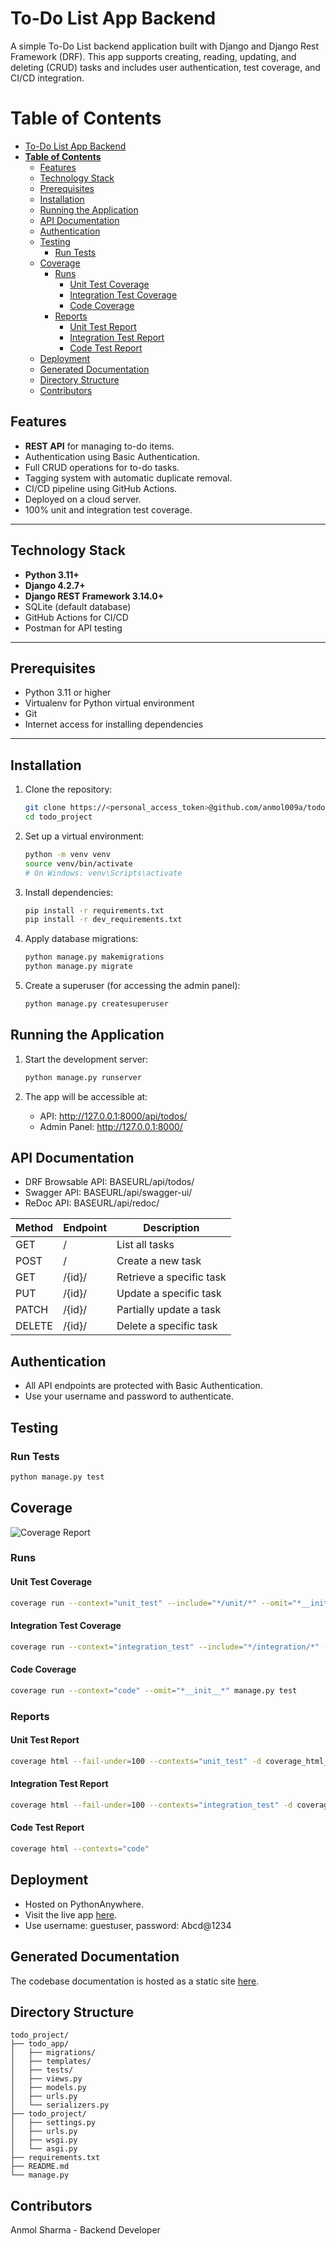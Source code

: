 # To-Do List App Backend

A simple To-Do List backend application built with Django and Django Rest Framework (DRF). This app supports creating, reading, updating, and deleting (CRUD) tasks and includes user authentication, test coverage, and CI/CD integration.


# **Table of Contents**
- [To-Do List App Backend](#to-do-list-app-backend)
- [**Table of Contents**](#table-of-contents)
  - [Features](#features)
  - [Technology Stack](#technology-stack)
  - [Prerequisites](#prerequisites)
  - [Installation](#installation)
  - [Running the Application](#running-the-application)
  - [API Documentation](#api-documentation)
  - [Authentication](#authentication)
  - [Testing](#testing)
    - [Run Tests](#run-tests)
  - [Coverage](#coverage)
    - [Runs](#runs)
      - [Unit Test Coverage](#unit-test-coverage)
      - [Integration Test Coverage](#integration-test-coverage)
      - [Code Coverage](#code-coverage)
    - [Reports](#reports)
      - [Unit Test Report](#unit-test-report)
      - [Integration Test Report](#integration-test-report)
      - [Code Test Report](#code-test-report)
  - [Deployment](#deployment)
  - [Generated Documentation](#generated-documentation)
  - [Directory Structure](#directory-structure)
  - [Contributors](#contributors)
    

## Features

- **REST API** for managing to-do items.
- Authentication using Basic Authentication.
- Full CRUD operations for to-do tasks.
- Tagging system with automatic duplicate removal.
- CI/CD pipeline using GitHub Actions.
- Deployed on a cloud server.
- 100% unit and integration test coverage.

---

## Technology Stack

- **Python 3.11+**
- **Django 4.2.7+**
- **Django REST Framework 3.14.0+**
- SQLite (default database)
- GitHub Actions for CI/CD
- Postman for API testing

---

## Prerequisites

- Python 3.11 or higher
- Virtualenv for Python virtual environment
- Git
- Internet access for installing dependencies

---

## Installation

1. Clone the repository:
    ```bash
    git clone https://<personal_access_token>@github.com/anmol009a/todo_project.git
    cd todo_project
    ```
2. Set up a virtual environment:
    ```bash
    python -m venv venv
    source venv/bin/activate 
    # On Windows: venv\Scripts\activate
    ```
3. Install dependencies:
    ```bash
    pip install -r requirements.txt
    pip install -r dev_requirements.txt
    ```

4. Apply database migrations:
    ```bash
    python manage.py makemigrations
    python manage.py migrate
    ```

5. Create a superuser (for accessing the admin panel):
    ```bash
    python manage.py createsuperuser
    ```

## Running the Application

1. Start the development server:
    ```bash
    python manage.py runserver
     ```

2. The app will be accessible at:
   - API: http://127.0.0.1:8000/api/todos/
   - Admin Panel: http://127.0.0.1:8000/

## API Documentation

   - DRF Browsable API: BASEURL/api/todos/
   - Swagger API: BASEURL/api/swagger-ui/
   - ReDoc API: BASEURL/api/redoc/

| Method | Endpoint | Description              |
| ------ | -------- | ------------------------ |
| GET    | /        | List all tasks           |
| POST   | /        | Create a new task        |
| GET    | /{id}/   | Retrieve a specific task |
| PUT    | /{id}/   | Update a specific task   |
| PATCH  | /{id}/   | Partially update a task  |
| DELETE | /{id}/   | Delete a specific task   |

## Authentication
- All API endpoints are protected with Basic Authentication.
- Use your username and password to authenticate.
  
## Testing

### Run Tests
```bash
python manage.py test
```

## Coverage

![Coverage Report](coverage.png)

### Runs

#### Unit Test Coverage
```bash
coverage run --context="unit_test" --include="*/unit/*" --omit="*__init__*" manage.py test todo_app.tests.unit
```

#### Integration Test Coverage
``` bash
coverage run --context="integration_test" --include="*/integration/*" --omit="*__init__*" manage.py test todo_app.tests.integration
```

#### Code Coverage
```bash
coverage run --context="code" --omit="*__init__*" manage.py test
```

### Reports

#### Unit Test Report
```bash
coverage html --fail-under=100 --contexts="unit_test" -d coverage_html_report_unit_test
```
#### Integration Test Report
```bash
coverage html --fail-under=100 --contexts="integration_test" -d coverage_html_report_integration_test
```

#### Code Test Report
```bash
coverage html --contexts="code"
```

## Deployment
<!-- todo: deploy app -->
- Hosted on PythonAnywhere.
- Visit the live app [here](https://anmol009a.pythonanywhere.com/).
- Use username: guestuser, password: Abcd@1234

## Generated Documentation
<!-- todo: add link -->
The codebase documentation is hosted as a static site [here](https://todo.static.domains/todo_app/index.html).

## Directory Structure
```
todo_project/
├── todo_app/
│   ├── migrations/
│   ├── templates/
│   ├── tests/         
│   ├── views.py
│   ├── models.py
│   ├── urls.py
│   └── serializers.py
├── todo_project/
│   ├── settings.py
│   ├── urls.py
│   ├── wsgi.py
│   └── asgi.py
├── requirements.txt
├── README.md
└── manage.py
```

## Contributors
Anmol Sharma - Backend Developer
